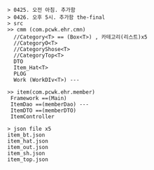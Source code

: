    > 0425. 오전 아침. 추가함
    > 0426. 오후 5시. 추가함 the-final
    > src 
    >> cmm (com.pcwk.ehr.cmn)
      //Category<T> == (Box<T>) , 카테고리(리스트)x5
      //CategoryO<T> 
      //CategoryShose<T>
      //CategoryTop<T>
      DTO
      Item_Hat<T>  
      PLOG
      Work (WorkDIv<T>) ---
      
    >> item(com.pcwk.ehr.member)
     Framework ==(Main)
     ItemDao ==(memberDao) ---
     ItemDTO ==(memberDTO)
     ItemController 

    > json file x5
    item_bt.json
    item_hat.json
    item_out.json
    item_sh.json
    item_top.json

     
